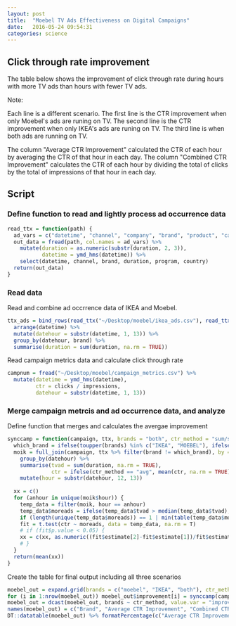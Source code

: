 ```yaml
---
layout: post
title:  "Moebel TV Ads Effectiveness on Digital Campaigns"
date:   2016-05-24 09:54:31
categories: science
---
```




## Click through rate improvement
The table below shows the improvement of click through rate during hours with more TV ads than hours with fewer TV ads.

<!--html_preserve--><div id="htmlwidget-2815" style="width:100%;height:auto;" class="datatables html-widget"></div>
<script type="application/json" data-for="htmlwidget-2815">{"x":{"data":[["1","2","3"],["moebel","IKEA","both"],[0.306335555555234,0.0961227434140738,0.0689334051854651],[0.0989674671397481,0.00163074566158595,0.0293807450362851]],"container":"<table class=\"display\">\n  <thead>\n    <tr>\n      <th> \u003c/th>\n      <th>Brand\u003c/th>\n      <th>Average CTR Improvement\u003c/th>\n      <th>Combined CTR Improvement\u003c/th>\n    \u003c/tr>\n  \u003c/thead>\n\u003c/table>","options":{"columnDefs":[{"className":"dt-right","targets":[2,3]},{"orderable":false,"targets":0}],"order":[],"autoWidth":false,"orderClasses":false,"rowCallback":"function(row, data) {\nvar d = parseFloat(data[2]); $(this.api().cell(row, 2).node()).html(isNaN(d) ? '' : (d * 100).toFixed(2) + '%');\nvar d = parseFloat(data[3]); $(this.api().cell(row, 3).node()).html(isNaN(d) ? '' : (d * 100).toFixed(2) + '%');\n}"},"callback":null,"filter":"none"},"evals":["options.rowCallback"],"jsHooks":[]}</script><!--/html_preserve-->

Note:

Each line is a different scenario. The first line is the CTR improvement when only Moebel's ads are runing on TV. The second line is the CTR improvement when only IKEA's ads are runing on TV. The third line is when both ads are running on TV.

The column "Average CTR Improvement" calculated the CTR of each hour by averaging the CTR of that hour in each day. The column "Combined CTR Improvement" calculates the CTR of each hour by dividing the total of clicks by the total of impressions of that hour in each day.



## Script

### Define function to read and lightly process ad occurrence data

```r
read_ttx = function(path) {
  ad_vars = c("datetime", "channel", "company", "brand", "product", "category", "asset_type", "duration", "program", "affiliation", "country")
  out_data = fread(path, col.names = ad_vars) %>%
    mutate(duration = as.numeric(substr(duration, 2, 3)), 
           datetime = ymd_hms(datetime)) %>%
    select(datetime, channel, brand, duration, program, country)
  return(out_data)
}
```

### Read data
Read and combine ad occrrence data of IKEA and Moebel.

```r
ttx_ads = bind_rows(read_ttx("~/Desktop/moebel/ikea_ads.csv"), read_ttx("~/Desktop/moebel/moebel_ads.csv")) %>%
  arrange(datetime) %>%
  mutate(datehour = substr(datetime, 1, 13)) %>%
  group_by(datehour, brand) %>%
  summarise(duration = sum(duration, na.rm = TRUE))
```

Read campaign metrics data and calculate click through rate

```r
campnum = fread("~/Desktop/moebel/campaign_metrics.csv") %>%
  mutate(datetime = ymd_hms(datetime), 
         ctr = clicks / impressions, 
         datehour = substr(datetime, 1, 13))
```

### Merge campaign metrcis and ad occurrence data, and analyze
Define function that merges and calculates the avergae improvement

```r
synccamp = function(campaign, ttx, brands = "both", ctr_method = "sum/sum") {
  which_brand = ifelse(toupper(brands) %in% c("IKEA", "MOEBEL"), ifelse(toupper(brands) == "MOEBEL", "IKEA", "moebel.de"), "")
  moik = full_join(campaign, ttx %>% filter(brand != which_brand), by = "datehour") %>%
    group_by(datehour) %>%
    summarise(tvad = sum(duration, na.rm = TRUE), 
              ctr = ifelse(ctr_method == "avg", mean(ctr, na.rm = TRUE), sum(clicks, na.rm = TRUE) / sum(impressions, na.rm = TRUE))) %>%
    mutate(hour = substr(datehour, 12, 13))
  
  xx = c()
  for (anhour in unique(moik$hour)) {
    temp_data = filter(moik, hour == anhour)
    temp_data$moreads = ifelse(temp_data$tvad > median(temp_data$tvad), "More", "Less")
    if (length(unique(temp_data$moreads)) == 1 | min(table(temp_data$moreads)) < 2) next
    fit = t.test(ctr ~ moreads, data = temp_data, na.rm = T)
    # if (fit$p.value < 0.05) {
    xx = c(xx, as.numeric((fit$estimate[2]-fit$estimate[1])/fit$estimate[1]))
    # }
  }
  return(mean(xx))
}
```

Create the table for final output including all three scenarios

```r
moebel_out = expand.grid(brands = c("moebel", "IKEA", "both"), ctr_method = c("avg", "sum/sum"), improvement = NA)
for (i in 1:nrow(moebel_out)) moebel_out$improvement[i] = synccamp(campnum, ttx_ads, moebel_out$brands[i], moebel_out$ctr_method[i])
moebel_out = dcast(moebel_out, brands ~ ctr_method, value.var = "improvement")
names(moebel_out) = c("Brand", "Average CTR Improvement", "Combined CTR Improvement")
DT::datatable(moebel_out) %>% formatPercentage(c("Average CTR Improvement", "Combined CTR Improvement"), 2)
```
